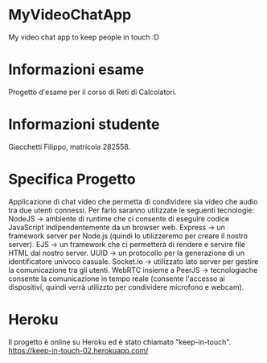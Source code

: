 # MyVideoChatApp
My video chat app to keep people in touch :D

# Informazioni esame
Progetto d'esame per il corso di Reti di Calcolatori. 

# Informazioni studente
Giacchetti Filippo, matricola 282558.

# Specifica Progetto
Applicazione di chat video che permetta di condividere sia video che audio tra due utenti connessi. Per farlo saranno utilizzate le seguenti tecnologie: 
NodeJS -> ambiente di runtime che ci consente di eseguire codice JavaScript indipendentemente da un browser web.
Express -> un framework server per Node.js (quindi lo utilizzeremo per creare il nostro server).
EJS -> un framework che ci permetterà di rendere e servire file HTML dal nostro server.
UUID -> un protocollo per la generazione di un identificatore univoco casuale.
Socket.io -> utilizzato lato server per gestire la comunicazione tra gli utenti.
WebRTC insieme a PeerJS -> tecnologiache consente la comunicazione in tempo reale (consente l'accesso ai dispositivi, quindi verrà utilizzto per condividere microfono e webcam).

# Heroku
Il progetto è online su Heroku ed è stato chiamato "keep-in-touch".
https://keep-in-touch-02.herokuapp.com/


